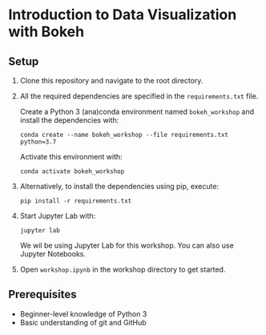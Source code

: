 # Introduction to Data Visualization with Bokeh

## Setup

1. Clone this repository and navigate to the root directory.

2. All the required dependencies are specified in the `requirements.txt` file.

    Create a Python 3 (ana)conda environment named `bokeh_workshop` and install the dependencies with:

    `conda create --name bokeh_workshop --file requirements.txt python=3.7`

    Activate this environment with:

    `conda activate bokeh_workshop`

3. Alternatively, to install the dependencies using pip, execute:

    `pip install -r requirements.txt`

4. Start Jupyter Lab with:

    `jupyter lab`

    We wil be using Jupyter Lab for this workshop. You can also use Jupyter Notebooks.

5. Open `workshop.ipynb` in the workshop directory to get started.

## Prerequisites

* Beginner-level knowledge of Python 3
* Basic understanding of git and GitHub
